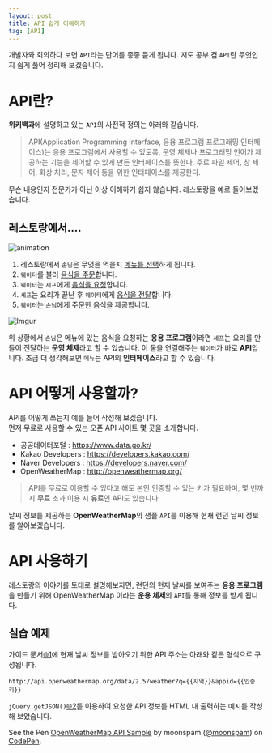 ```yaml
---
layout: post
title: API 쉽게 이해하기
tag: [API]
---
```


개발자와 회의하다 보면 `API`라는 단어를 종종 듣게 됩니다. 저도 공부 겸 `API`란 무엇인지 쉽게 풀어 정리해 보겠습니다.

# API란?

**위키백과**에 설명하고 있는 `API`의 사전적 정의는 아래와 같습니다.

> API(Application Programming Interface, 응용 프로그램 프로그래밍 인터페이스)는 응용 프로그램에서 사용할 수 있도록, 운영 체제나 프로그래밍 언어가 제공하는 기능을 제어할 수 있게 만든 인터페이스를 뜻한다. 주로 파일 제어, 창 제어, 화상 처리, 문자 제어 등을 위한 인터페이스를 제공한다.

무슨 내용인지 전문가가 아닌 이상 이해하기 쉽지 않습니다. 레스토랑을 예로 들어보겠습니다.

## 레스토랑에서….

![animation](https://media.giphy.com/media/3o6ZsYRW7iRixVPeRq/giphy.gif)

1. 레스토랑에서 `손님`은 무엇을 먹을지 <u>메뉴를 선택</u>하게 됩니다.
2. `웨이터`를 불러 <u>음식을 주문</u>합니다.
3. `웨이터`는 `셰프`에게 <u>음식을 요청</u>합니다.
4. `셰프`는 요리가 끝난 후 `웨이터`에게 <u>음식을 전달</u>합니다.
5. `웨이터`는 `손님`에게 주문한 음식을 제공합니다.

![Imgur](https://i.imgur.com/GjZMfdJ.png)

위 상황에서 `손님`은 메뉴에 있는 음식을 요청하는 **응용 프로그램**이라면 `셰프`는 요리를 만들어 전달하는 **운영 체제**라고 할 수 있습니다. 이 둘을 연결해주는 `웨이터`가 바로 **API**입니다. 조금 더 생각해보면 `메뉴`는 API의 **인터페이스**라고 할 수 있습니다.

# API 어떻게 사용할까?

API를 어떻게 쓰는지 예를 들어 작성해 보겠습니다.  
먼저 무료로 사용할 수 있는 오픈 API 사이트 몇 곳을 소개합니다.

- 공공데이터포털 : https://www.data.go.kr/
- Kakao Developers : https://developers.kakao.com/
- Naver Developers : https://developers.naver.com/
- OpenWeatherMap : http://openweathermap.org/

> API를 무료로 이용할 수 있다고 해도 본인 인증할 수 있는 키가 필요하며, 몇 번까지 **무료** 초과 이용 시 **유료**인 API도 있습니다.

날씨 정보를 제공하는 **OpenWeatherMap**의 샘플 `API`를 이용해 현재 런던 날씨 정보를 알아보겠습니다.

# API 사용하기

레스토랑의 이야기를 토대로 설명해보자면, 런던의 현재 날씨를 보여주는 **응용 프로그램**을 만들기 위해 OpenWeatherMap 이라는 **운용 체제**의 `API`를 통해 정보를 받게 됩니다.

## 실습 예제

가이드 문서[🌐1]에 현재 날씨 정보를 받아오기 위한 API 주소는 아래와 같은 형식으로 구성됩니다.

[🌐1]: http://openweathermap.org/api

`http://api.openweathermap.org/data/2.5/weather?q={{지역}}&appid={{인증키}}`

`jQuery.getJSON()`[🌐2]를 이용하여 요청한 API 정보를 HTML 내 출력하는 예시를 작성해 보았습니다.

[🌐2]: http://openweathermap.org/api

<p data-height="300" data-theme-id="0" data-slug-hash="baLVxM" data-default-tab="js,result" data-user="moonspam" data-embed-version="2" data-pen-title="OpenWeatherMap API Sample" class="codepen">See the Pen <a href="https://codepen.io/moonspam/pen/baLVxM/">OpenWeatherMap API Sample</a> by moonspam (<a href="https://codepen.io/moonspam">@moonspam</a>) on <a href="https://codepen.io">CodePen</a>.</p>
<script async src="https://production-assets.codepen.io/assets/embed/ei.js"></script>
